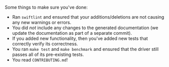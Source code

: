 <!--
Thanks for contributing!
-->

Some things to make sure you've done:
* Ran `swiftlint` and ensured that your additions/deletions are not causing any
new warnings or errors.
* You did _not_ include any changes to the generated documentation (we update
the documentation as part of a separate commit).
* If you added new functionality, then you've added new tests that correctly
verify its correctness.
* You ran `make test` and `make benchmark` and ensured that the driver still
passes all of its pre-existing tests.
* You read `CONTRIBUTING.md`!

<!--
Thanks again!
-->
